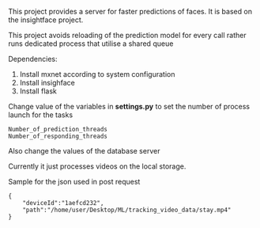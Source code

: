 This project provides a server for faster predictions of faces. It is based on the insightface project.

This project avoids reloading of the prediction model for every call rather runs dedicated process that utilise a shared queue

Dependencies:
1. Install mxnet according to system configuration
2. Install insighface
3. Install flask

Change value of the variables in __settings.py__ to set the number of process launch for the tasks 
```
Number_of_prediction_threads
Number_of_responding_threads 
```

Also change the values of the database server

Currently it just processes videos on the local storage.

Sample for the json used in post request 
```
{
	"deviceId":"1aefcd232",
	"path":"/home/user/Desktop/ML/tracking_video_data/stay.mp4"
}
``` 